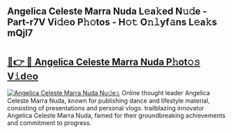 ## Angelica Celeste Marra Nuda L𝚎a𝚔ed N𝚞𝚍e - Part-r7V Vi𝚍𝚎o P𝚑𝚘tos - H𝚘𝚝 O𝚗𝚕yf𝚊ns L𝚎a𝚔s mQjl7

# <h2><a href="http://kfe4ce.oniu.top/?m=Angelica+Celeste+Marra+Nuda">🔗👉 🔴 Angelica Celeste Marra Nuda P𝚑ot𝚘𝚜 V𝚒d𝚎o</a></h2>

[![Angelica Celeste Marra Nuda Nu𝚍e𝚜](https://i.imgur.com/0qMVB7G.gif)](http://kfe4ce.oniu.top/?m=Angelica+Celeste+Marra+Nuda)
Online thought leader Angelica Celeste Marra Nuda, known for publishing dance and lifestyle material, consisting of presentations and personal vlogs. trailblazing innovator Angelica Celeste Marra Nuda, famed for their groundbreaking achievements and commitment to progress.  
